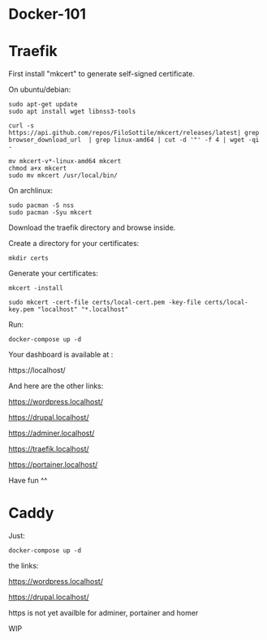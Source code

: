 # Docker-101

# Traefik

First install "mkcert" to generate self-signed certificate.

On ubuntu/debian:
```
sudo apt-get update
sudo apt install wget libnss3-tools

curl -s https://api.github.com/repos/FiloSottile/mkcert/releases/latest| grep browser_download_url  | grep linux-amd64 | cut -d '"' -f 4 | wget -qi -

mv mkcert-v*-linux-amd64 mkcert
chmod a+x mkcert
sudo mv mkcert /usr/local/bin/
```
On archlinux:
```
sudo pacman -S nss
sudo pacman -Syu mkcert
```

Download the traefik directory and browse inside.

Create a directory for your certificates:
```
mkdir certs
```
Generate your certificates:
```
mkcert -install 

sudo mkcert -cert-file certs/local-cert.pem -key-file certs/local-key.pem "localhost" "*.localhost"
```
Run:
```
docker-compose up -d 
```
Your dashboard is available at :

https://localhost/

And here are the other links:
  
https://wordpress.localhost/

https://drupal.localhost/

https://adminer.localhost/ 

https://traefik.localhost/

https://portainer.localhost/
 
Have fun ^^

# Caddy

Just:
```
docker-compose up -d
```
the links:

https://wordpress.localhost/

https://drupal.localhost/

https is not yet availble for adminer, portainer and homer

WIP
